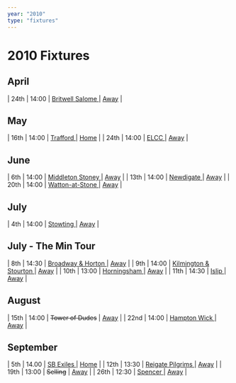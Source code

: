 ```yaml
---
year: "2010"
type: "fixtures"
---
```


# 2010 Fixtures

## April

| 24th | 14:00 | [Britwell Salome ](2010-britwell-salome.md) | [Away](https://goo.gl/maps/CGgpPNyQhotADDFs9) |

## May

| 16th | 14:00 | [Trafford ](2010-trafford.md) | [Home](https://goo.gl/maps/w2skeCXwzZTEh7e26) |
| 24th | 14:00 | [ELCC ](2010-elcc.md) | [Away]() |

## June

| 6th | 14:00 | [Middleton Stoney ](2010-middleton-stoney.md) | [Away]() |
| 13th | 14:00 | [Newdigate ](2010-newdigate.md) | [Away](https://goo.gl/maps/kQnkUfc3MdtqLyvd8) |
| 20th | 14:00 | [Watton-at-Stone ](2010-watton-at-stone.md) | [Away](https://goo.gl/maps/JPBQawMsjLgYtVHk9) |

## July

| 4th | 14:00 | [Stowting ](2010-stowting.md) | [Away](https://goo.gl/maps/A5HTfBKbD44fwSDq7) |

## July - The Min Tour

| 8th | 14:30 | [Broadway & Horton ](2010-broadway-and-horton.md) | [Away](https://goo.gl/maps/orv3RETHUX95dBWv7) |
| 9th | 14:00 | [Kilmington & Stourton ](2010-kilmington-and-tourton.md) | [Away]() |
| 10th | 13:00 | [Horningsham ](2010-horningsham.md) | [Away](https://goo.gl/maps/SNpXcsajYDXfjmff7) |
| 11th | 14:30 | [Islip ](2010-islip.md) | [Away]() |

## August

| 15th | 14:00 | <del>Tower of Dudes</del> | [Away]() |
| 22nd | 14:00 | [Hampton Wick ](2010-hampton-wick.md) | [Away]() |

## September

| 5th | 14.00 | [SB Exiles ](2010-sb-exiles.md) | [Home]() |
| 12th | 13:30 | [Reigate Pilgrims ](2010-reigate-pilgrims.md) | [Away](https://goo.gl/maps/z54KDhWLtQreY6xy9) |
| 19th | 13:00 | <del>Selling</del> | [Away]() |
| 26th | 12:30 | [Spencer ](2010-spencer.md) | [Away]() |